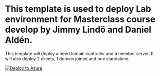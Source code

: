 # This template is used to deploy Lab environment for Masterclass course develop by Jimmy Lindö and Daniel Aldén.

This template will deploy a new Domain controller and a member server. It will also deploy 2 clients, 1 domain joined and one standalone.

[![Deploy to Azure](https://aka.ms/deploytoazurebutton)](https://portal.azure.com/#create/Microsoft.Template/uri/https%3A%2F%2Fraw.githubusercontent.com%2Fjimmylindo%2FM365Masterclass2022%2Fmain%2Fazuredeployarm.json)

